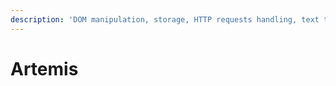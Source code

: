 ```yaml
---
description: 'DOM manipulation, storage, HTTP requests handling, text transformations, etc.'
---
```


# Artemis

